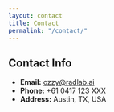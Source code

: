 ```yaml
---
layout: contact
title: Contact
permalink: "/contact/"
---
```


## Contact Info

- **Email:** <a href="mailto:ozzy@radlab.ai">ozzy@radlab.ai</a>
- **Phone:** +61 0417 123 XXX
- **Address:** Austin, TX, USA 
